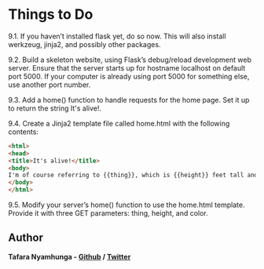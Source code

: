 # Things to Do

9.1. If you haven’t installed flask yet, do so now. This will also install werkzeug,
jinja2, and possibly other packages.

9.2. Build a skeleton website, using Flask’s debug/reload development web server. Ensure
that the server starts up for hostname localhost on default port 5000. If your computer
is already using port 5000 for something else, use another port number.

9.3. Add a home() function to handle requests for the home page. Set it up to return the
string It's alive!.

9.4. Create a Jinja2 template file called home.html with the following contents:

```html
<html>
<head>
<title>It's alive!</title>
<body>
I'm of course referring to {{thing}}, which is {{height}} feet tall and {{color}}.
</body>
</html>
```

9.5. Modify your server’s home() function to use the home.html template. Provide it with three GET parameters: thing, height, and color.

## Author

**Tafara Nyamhunga  - [Github](https://github.com/tafara-n) / [Twitter](https://twitter.com/tafaranyamhunga)**

